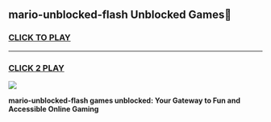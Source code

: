
## mario-unblocked-flash Unblocked Games👋
<h3>
<a href="https://news.freeplayer.one?title=mario-unblocked-flash&ref=16F">CLICK TO PLAY</a></h3>
<hr>

<h3>
<a href="https://news.freeplayer.one?title=mario-unblocked-flash&ref=16F">CLICK 2 PLAY</a>
  
</h3>

<a href="https://news.freeplayer.one?title=mario-unblocked-flash&ref=16F/"><img src="https://clearcache.store/games.png"></a>


**mario-unblocked-flash games unblocked: Your Gateway to Fun and Accessible Online Gaming**

